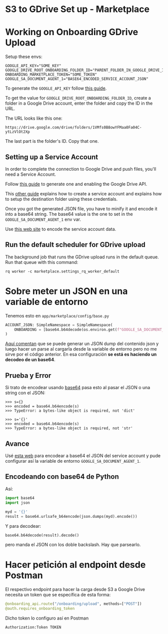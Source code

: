 # S3 to GDrive Set up - Marketplace

# Working on Onboarding GDrive Upload

Setup these envs:

    GOOGLE_API_KEY="SOME_KEY"
    GOOGLE_DRIVE_ROOT_ONBOARDING_FOLDER_ID="PARENT_FOLDER_IN_GOOGLE_DRIVE_ID"
    ONBOARDING_MARKETPLACE_TOKEN="SOME_TOKEN"
    GOOGLE_SA_DOCUMENT_AGENT_1="BASE64_ENCODED_SERVICE_ACCOUNT_JSON"

To generate the `GOOGLE_API_KEY` follow [this guide](https://developers.google.com/drive/api/quickstart/python).

To get the value for `GOOGLE_DRIVE_ROOT_ONBOARDING_FOLDER_ID`, create a folder in a Google Drive account, enter the folder and copy the ID in the URL.

The URL looks like this one:

    https://drive.google.com/drive/folders/1VMfs0B8owYFMaa0Fa04C-ytLzVlOt2Xp

The last part is the folder's ID. Copy that one.

## Setting up a Service Account

In order to complete the connection to Google Drive and push files, you'll need a Service Account.

Follow [this guide](https://medium.com/@matheodaly.md/using-google-drive-api-with-python-and-a-service-account-d6ae1f6456c2) to generate one and enabling the Google Drive API.

This [other guide](https://medium.com/@hitesh.thakur/how-to-upload-file-into-google-drive-via-python-using-service-account-a81f3ed54c66) explains how to create a service account and explains how to setup the destination folder using these credentials.

Once you got the generated JSON file, you have to minify it and encode it into a base64 string. The base64 value is the one to set in the `GOOGLE_SA_DOCUMENT_AGENT_1` env var.

Use [this web site](https://www.base64encode.org/) to encode the service account data.

## Run the default scheduler for GDrive upload

The background job that runs the GDrive upload runs in the default queue. Run that queue with this command:

    rq worker -c marketplace.settings_rq_worker_default

# Sobre meter un JSON en una variable de entorno

Tenemos esto en `app/marketplace/config/base.py`

```python
ACCOUNT_JSON: SimpleNamespace = SimpleNamespace(
    ONBOARDING = [base64.b64decode(os.environ.get(f"GOOGLE_SA_DOCUMENT_AGENT_{i}", "")).decode() for i in range(1, 20)]
)
```

[Aquí comentan](https://stackoverflow.com/questions/56277661/is-it-possible-to-store-a-json-file-to-an-env-variable-with-dotenv) que se puede generar un JSON dump del contenido json y luego hacer un parse al cargarla desde la variable de entorno pero no me sirve por el código anterior. En esa configuración **se está es haciendo un decodeo de un base64**.

## Prueba y Error

Si trato de encodear usando [base64](https://docs.python.org/3/library/base64.html) pasa esto al pasar el JSON o una string con el JSON:

    >>> s={}
    >>> encoded = base64.b64encode(s)
    >>> TypeError: a bytes-like object is required, not 'dict'
    
    >>> s='{}'
    >>> encoded = base64.b64encode(s)
    >>> TypeError: a bytes-like object is required, not 'str'

## Avance

Usé [esta web](https://www.base64encode.org/) para encodear a base64 el JSON del service account y pude configurar así la variable de entorno `GOOGLE_SA_DOCUMENT_AGENT_1`.

## Encodeando con base64 de Python

Así:
```python
import base64
import json
   
myd = '{}'
result = base64.urlsafe_b64encode(json.dumps(myd).encode())
```

Y para decodear:

    base64.b64decode(result).decode()

pero manda el JSON con los doble backslash. Hay que parsearlo.

# Hacer petición al endpoint desde Postman

El respectivo endpoint para hacer la carga desde S3 a Google Drive necesita un token que se específica de esta forma:

```python
@onboarding_api.route("/onboarding/upload", methods=["POST"])
@auth.requires_onboarding_token
```

Dicho token lo configuro así en Postman
```
Authorization:Token TOKEN
```

